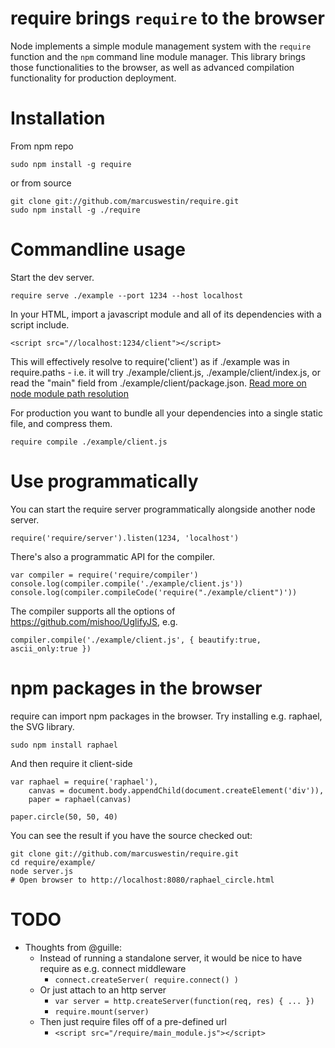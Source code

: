 require brings `require` to the browser
=======================================

Node implements a simple module management system with the `require` function
and the `npm` command line module manager. This library brings those
functionalities to the browser, as well as advanced compilation functionality
for production deployment.

Installation
============
From npm repo

	sudo npm install -g require

or from source

	git clone git://github.com/marcuswestin/require.git
	sudo npm install -g ./require

Commandline usage
=================
Start the dev server.

	require serve ./example --port 1234 --host localhost

In your HTML, import a javascript module and all of its dependencies
with a script include.

	<script src="//localhost:1234/client"></script>

This will effectively resolve to require('client') as if ./example was in
require.paths - i.e. it will try ./example/client.js, ./example/client/index.js,
or read the "main" field from ./example/client/package.json.
[Read more on node module path resolution](http://nodejs.org/docs/latest/api/all.html#modules)

For production you want to bundle all your dependencies into a single static
file, and compress them.

	require compile ./example/client.js

Use programmatically
====================
You can start the require server programmatically alongside another node server.

	require('require/server').listen(1234, 'localhost')

There's also a programmatic API for the compiler.

	var compiler = require('require/compiler')
	console.log(compiler.compile('./example/client.js'))
	console.log(compiler.compileCode('require("./example/client")'))

The compiler supports all the options of https://github.com/mishoo/UglifyJS, e.g.

	compiler.compile('./example/client.js', { beautify:true, ascii_only:true })

npm packages in the browser
===========================
require can import npm packages in the browser. Try installing e.g. raphael,
the SVG library.

	sudo npm install raphael

And then require it client-side

	var raphael = require('raphael'),
		canvas = document.body.appendChild(document.createElement('div')),
		paper = raphael(canvas)
	
	paper.circle(50, 50, 40)

You can see the result if you have the source checked out:

	git clone git://github.com/marcuswestin/require.git
	cd require/example/
	node server.js
	# Open browser to http://localhost:8080/raphael_circle.html

TODO
====
- Thoughts from @guille:
	- Instead of running a standalone server, it would be nice to have require as e.g. connect middleware
		- `connect.createServer( require.connect() )`
	- Or just attach to an http server
		- `var server = http.createServer(function(req, res) { ... })`
		- `require.mount(server)`
	- Then just require files off of a pre-defined url
		- `<script src="/require/main_module.js"></script>`
